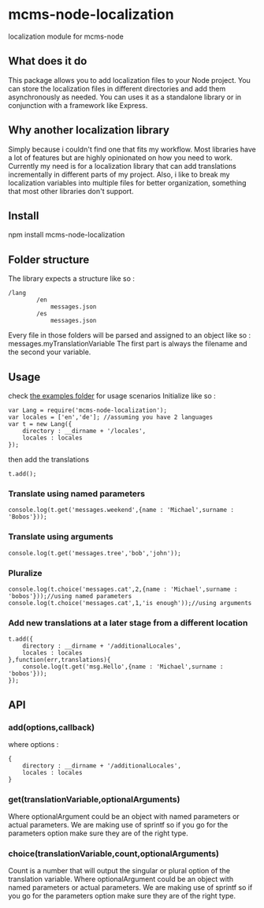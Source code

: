 mcms-node-localization
======================

localization module for mcms-node

## What does it do
This package allows you to add localization files to your Node project. You can store the localization files in
different directories and add them asynchronously as needed. You can uses it as a standalone library or in conjunction
with a framework like Express.

## Why another localization library
Simply because i couldn't find one that fits my workflow. Most libraries have a lot of features but are highly opinionated
on how you need to work. Currently my need is for a localization library that can add translations incrementally in different
parts of my project. Also, i like to break my localization variables into multiple files for better organization, something
that most other libraries don't support.

## Install
npm install mcms-node-localization

## Folder structure
The library expects a structure like so :
```
/lang
        /en
            messages.json
        /es
            messages.json
```

Every file in those folders will be parsed and assigned to an object like so : messages.myTranslationVariable
The first part is always the filename and the second your variable.

## Usage
check [the examples folder](https://github.com/mbouclas/mcms-node-localization/tree/master/exapmples) for usage scenarios
Initialize like so :
```
var Lang = require('mcms-node-localization');
var locales = ['en','de']; //assuming you have 2 languages
var t = new Lang({
    directory : __dirname + '/locales',
    locales : locales
});
```
then add the translations

```
t.add();
```

### Translate using named parameters
```
console.log(t.get('messages.weekend',{name : 'Michael',surname : 'Bobos'}));
```

### Translate using arguments
```
console.log(t.get('messages.tree','bob','john'));
```

### Pluralize
```
console.log(t.choice('messages.cat',2,{name : 'Michael',surname : 'bobos'}));//using named parameters
console.log(t.choice('messages.cat',1,'is enough'));//using arguments
```

### Add new translations at a later stage from a different location
```
t.add({
    directory : __dirname + '/additionalLocales',
    locales : locales
},function(err,translations){
    console.log(t.get('msg.Hello',{name : 'Michael',surname : 'bobos'}));
});
```


## API

### add(options,callback)
where options :
```
{
    directory : __dirname + '/additionalLocales',
    locales : locales
}
```

### get(translationVariable,optionalArguments)
Where optionalArgument could be an object with named parameters or actual parameters. We are making use of sprintf so
if you go for the parameters option make sure they are of the right type.

### choice(translationVariable,count,optionalArguments)
Count is a number that will output the singular or plural option of the translation variable.
Where optionalArgument could be an object with named parameters or actual parameters. We are making use of sprintf so
if you go for the parameters option make sure they are of the right type.


